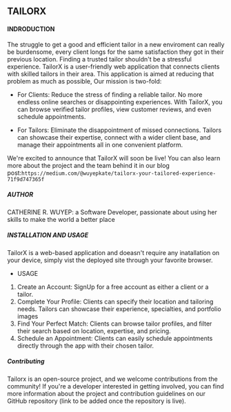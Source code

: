 ## TAILORX



#### INDRODUCTION
The struggle to get a good and efficient tailor in a new enviroment can really be burdensome, every client longs for the same satisfaction they got in their previous location. Finding a trusted tailor shouldn't be a stressful experience. TailorX is a user-friendly web application that connects clients with skilled tailors in their area. This application is aimed at reducing that problem as much as possible, Our mission is two-fold:

- For Clients: Reduce the stress of finding a reliable tailor. No more endless online searches or disappointing experiences. With TailorX, you can browse verified tailor profiles, view customer reviews, and even schedule appointments.

- For Tailors: Eliminate the disappointment of missed connections. Tailors can showcase their expertise, connect with a wider client base, and manage their appointments all in one convenient platform.

We're excited to announce that TailorX will soon be live! You can also learn more about the project and the team behind it in our blog post:`https://medium.com/@wuyepkate/tailorx-your-tailored-experience-71f9d747365f`

##### AUTHOR
CATHERINE R. WUYEP: a Software Developer, passionate about using her skills to make the world a better place

##### INSTALLATION AND USAGE

TailorX is a web-based application and doeasn't require any inatallation on your device, simply vist the deployed site through your favorite browser.

- USAGE
1. Create an Account: SignUp for a free account as either a client or a tailor.
2. Complete Your Profile: Clients can specify their location and tailoring needs. Tailors can showcase their experience, specialties, and portfolio images
3. Find Your Perfect Match: Clients can browse tailor profiles, and filter their search based on location, expertise, and pricing.
4. Schedule an Appointment: Clients can easily schedule appointments directly through the app with their chosen tailor.

##### Contributing

Tailorx is an open-source project, and we welcome contributions from the community! If you're a developer interested in getting involved, you can find more information about the project and contribution guidelines on our GitHub repository (link to be added once the repository is live).
